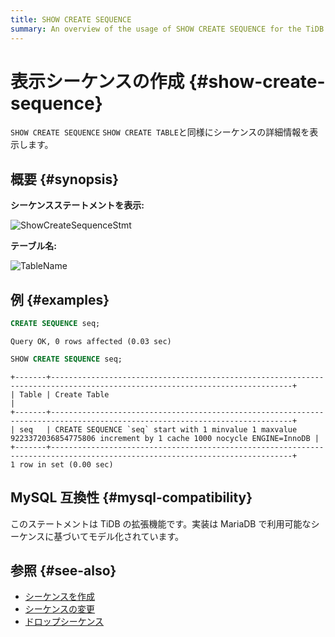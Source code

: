 ```yaml
---
title: SHOW CREATE SEQUENCE
summary: An overview of the usage of SHOW CREATE SEQUENCE for the TiDB database.
---
```


# 表示シーケンスの作成 {#show-create-sequence}

`SHOW CREATE SEQUENCE` `SHOW CREATE TABLE`と同様にシーケンスの詳細情報を表示します。

## 概要 {#synopsis}

**シーケンスステートメントを表示:**

![ShowCreateSequenceStmt](/media/sqlgram/ShowCreateSequenceStmt.png)

**テーブル名:**

![TableName](/media/sqlgram/TableName.png)

## 例 {#examples}

```sql
CREATE SEQUENCE seq;
```

    Query OK, 0 rows affected (0.03 sec)

```sql
SHOW CREATE SEQUENCE seq;
```

    +-------+----------------------------------------------------------------------------------------------------------------------------+
    | Table | Create Table                                                                                                               |
    +-------+----------------------------------------------------------------------------------------------------------------------------+
    | seq   | CREATE SEQUENCE `seq` start with 1 minvalue 1 maxvalue 9223372036854775806 increment by 1 cache 1000 nocycle ENGINE=InnoDB |
    +-------+----------------------------------------------------------------------------------------------------------------------------+
    1 row in set (0.00 sec)

## MySQL 互換性 {#mysql-compatibility}

このステートメントは TiDB の拡張機能です。実装は MariaDB で利用可能なシーケンスに基づいてモデル化されています。

## 参照 {#see-also}

-   [シーケンスを作成](/sql-statements/sql-statement-create-sequence.md)
-   [シーケンスの変更](/sql-statements/sql-statement-alter-sequence.md)
-   [ドロップシーケンス](/sql-statements/sql-statement-drop-sequence.md)
